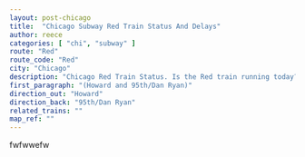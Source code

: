 ```yaml
---
layout: post-chicago
title:  "Chicago Subway Red Train Status And Delays"
author: reece
categories: [ "chi", "subway" ]
route: "Red"
route_code: "Red"
city: "Chicago"
description: "Chicago Red Train Status. Is the Red train running today?"
first_paragraph: "(Howard and 95th/Dan Ryan)"
direction_out: "Howard"
direction_back: "95th/Dan Ryan"
related_trains: ""
map_ref: ""
---
```


fwfwwefw
